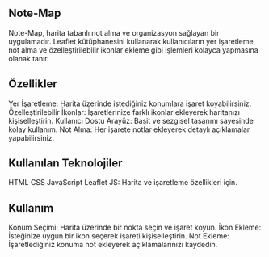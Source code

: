## Note-Map

Note-Map, harita tabanlı not alma ve organizasyon sağlayan bir uygulamadır.
Leaflet kütüphanesini kullanarak kullanıcıların yer işaretleme, not alma ve özelleştirilebilir ikonlar ekleme gibi işlemleri kolayca yapmasına olanak tanır.

## Özellikler

Yer İşaretleme: Harita üzerinde istediğiniz konumlara işaret koyabilirsiniz.
Özelleştirilebilir İkonlar: İşaretlerinize farklı ikonlar ekleyerek haritanızı kişiselleştirin.
Kullanıcı Dostu Arayüz: Basit ve sezgisel tasarımı sayesinde kolay kullanım.
Not Alma: Her işarete notlar ekleyerek detaylı açıklamalar yapabilirsiniz.

## Kullanılan Teknolojiler
HTML
CSS
JavaScript
Leaflet JS: Harita ve işaretleme özellikleri için.

## Kullanım
Konum Seçimi: Harita üzerinde bir nokta seçin ve işaret koyun.
İkon Ekleme: İsteğinize uygun bir ikon seçerek işareti kişiselleştirin.
Not Ekleme: İşaretlediğiniz konuma not ekleyerek açıklamalarınızı kaydedin.

